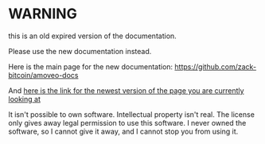 WARNING
========

this is an old expired version of the documentation.

Please use the new documentation instead. 

Here is the main page for the new documentation: https://github.com/zack-bitcoin/amoveo-docs 

And [here is the link for the newest version of the page you are currently looking at](https://github.com/zack-bitcoin/amoveo-docs/blob/master//license_note.md)

It isn't possible to own software.
Intellectual property isn't real.
The license only gives away legal permission to use this software.
I never owned the software, so I cannot give it away, and I cannot stop you from using it.